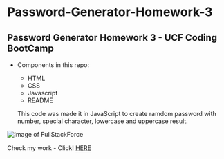 # Password-Generator-Homework-3
## Password Generator Homework 3 - UCF Coding BootCamp

- Components in this repo:
  - HTML
  - CSS
  - Javascript
  - README
  
  This code was made it in JavaScript to create ramdom password with number, special character, lowercase and uppercase result.

![Image of FullStackForce](https://i.postimg.cc/wMDyYkmd/screencapture-fullstackforce-github-io-Password-Generator-Homewo.png)

Check my work  - Click!
[HERE](https://fullstackforce.github.io/Password-Generator-Homework-3/)
